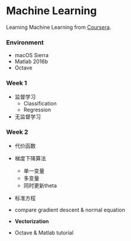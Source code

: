 # Machine Learning
Learning Machine Learning from [Coursera](https://www.coursera.org/learn/machine-learning).

### Environment

- macOS Sierra
- Matlab 2016b
- Octave  


### Week 1
- 监督学习
	- Classification
	- Regression	
- 无监督学习


### Week 2

- 代价函数
- 梯度下降算法
	- 单一变量
	- 多变量
	- 同时更新theta
- 标准方程
- compare gradient descent & normal equation 
- **Vectorization**

- Octave & Matlab tutorial